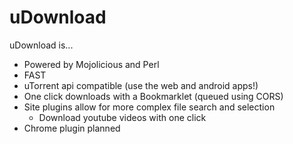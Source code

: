 uDownload
=========

uDownload is...

  * Powered by Mojolicious and Perl
  * FAST
  * uTorrent api compatible
    (use the web and android apps!)
  * One click downloads with a Bookmarklet (queued using CORS)
  * Site plugins allow for more complex file search and selection
    - Download youtube videos with one click
  * Chrome plugin planned
